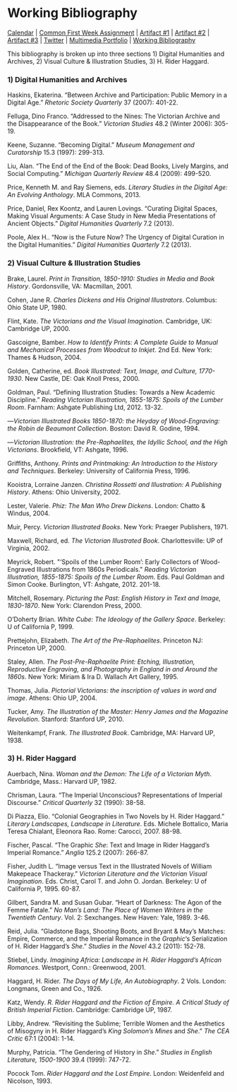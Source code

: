 <link rel="shortcut icon" href="https://kholterhoff.github.io/F17_ENG_1102/favicon.ico" type="image/x-icon">
<link rel="icon" href="https://kholterhoff.github.io/F17_ENG_1102/favicon.ico" type="image/x-icon">

<h1>Working Bibliography</h1>

<a href="https://kholterhoff.github.io/S18_ENG_1102/Victorian_Digital_Humanities">Calendar</a>  |  <a href="https://kholterhoff.github.io/S18_ENG_1102/Common_First_Week_Assignment">Common First Week Assignment</a> | <a href="https://kholterhoff.github.io/S18_ENG_1102/Artifact_1">Artifact #1</a> |  <a href="https://kholterhoff.github.io/S18_ENG_1102/Artifact_2">Artifact #2</a> |  <a href="https://kholterhoff.github.io/S18_ENG_1102/Artifact_3">Artifact #3</a> | <a href="https://kholterhoff.github.io/S18_ENG_1102/Twitter">Twitter</a> | <a href="https://kholterhoff.github.io/S18_ENG_1102/Multimedia_Portfolio">Multimedia Portfolio</a> | <a href="https://kholterhoff.github.io/S18_ENG_1102/Bibliography">Working Bibliography</a>

This bibliography is broken up into three sections 1) Digital Humanities and Archives, 2) Visual Culture & Illustration Studies,  3) H. Rider Haggard.


<h3>1) Digital Humanities and Archives</h3>

Haskins, Ekaterina. “Between Archive and Participation: Public Memory in a Digital Age.” _Rhetoric Society Quarterly_ 37 (2007): 401-22.

Felluga, Dino Franco. “Addressed to the Nines: The Victorian Archive and the Disappearance of the Book.” _Victorian Studies_ 48.2 (Winter 2006): 305-19.

Keene, Suzanne. “Becoming Digital.” _Museum Management and Curatorship_ 15.3 (1997): 299-313.

Liu, Alan. “The End of the End of the Book: Dead Books, Lively Margins, and Social Computing.” _Michigan Quarterly Review_ 48.4 (2009): 499-520.

Price, Kenneth M. and Ray Siemens, eds. _Literary Studies in the Digital Age: An Evolving Anthology_. MLA Commons, 2013.

Price, Daniel, Rex Koontz, and Lauren Lovings. “Curating Digital Spaces, Making Visual Arguments: A Case Study in New Media Presentations of Ancient Objects.” _Digital Humanities Quarterly_ 7.2 (2013).

Poole, Alex H.. “Now is the Future Now? The Urgency of Digital Curation in the Digital Humanities.” _Digital Humanities Quarterly_ 7.2 (2013).


<h3>2) Visual Culture & Illustration Studies</h3>

Brake, Laurel. _Print in Transition, 1850-1910: Studies in Media and Book History_. Gordonsville, VA: Macmillan, 2001.

Cohen, Jane R. _Charles Dickens and His Original Illustrators_. Columbus: Ohio State UP, 1980.

Flint, Kate. _The Victorians and the Visual Imagination_. Cambridge, UK: Cambridge UP, 2000.

Gascoigne, Bamber. _How to Identify Prints: A Complete Guide to Manual and Mechanical Processes from Woodcut to Inkjet_. 2nd Ed. New York: Thames & Hudson, 2004.

Golden, Catherine, ed. _Book Illustrated: Text, Image, and Culture, 1770-1930_. New Castle, DE: Oak Knoll Press, 2000.

Goldman, Paul. “Defining Illustration Studies: Towards a New Academic Discipline.” _Reading Victorian Illustration, 1855-1875: Spoils of the Lumber Room_. Farnham: Ashgate Publishing Ltd, 2012. 13-32.

—_Victorian Illustrated Books 1850-1870: the Heyday of Wood-Engraving: the Robin de Beaumont Collection_. Boston: David R. Godine, 1994.

—_Victorian Illustration: the Pre-Raphaelites, the Idyllic School, and the High Victorians_. Brookfield, VT: Ashgate, 1996.

Griffiths, Anthony. _Prints and Printmaking: An Introduction to the History and Techniques_. Berkeley: University of California Press, 1996.

Kooistra, Lorraine Janzen. _Christina Rossetti and Illustration: A Publishing History_. Athens: Ohio University, 2002.

Lester, Valerie. _Phiz: The Man Who Drew Dickens_. London: Chatto & Windus, 2004.

Muir, Percy. _Victorian Illustrated Books_. New York: Praeger Publishers, 1971.

Maxwell, Richard, ed. _The Victorian Illustrated Book_. Charlottesville: UP of Virginia, 2002.

Meyrick, Robert. "‘Spoils of the Lumber Room’: Early Collectors of Wood-Engraved Illustrations from 1860s Periodicals." _Reading Victorian Illustration, 1855-1875: Spoils of the Lumber Room_. Eds. Paul Goldman and Simon Cooke. Burlington, VT: Ashgate, 2012. 201-18.

Mitchell, Rosemary. _Picturing the Past: English History in Text and Image, 1830-1870_. New York: Clarendon Press, 2000.

O’Doherty Brian. _White Cube: The Ideology of the Gallery Space_. Berkeley: U of California P, 1999.

Prettejohn, Elizabeth. _The Art of the Pre-Raphaelites_. Princeton NJ: Princeton UP, 2000.

Staley, Allen. _The Post-Pre-Raphaelite Print: Etching, Illustration, Reproductive Engraving, and Photography in England in and Around the 1860s_. New York: Miriam & Ira D. Wallach Art Gallery, 1995.

Thomas, Julia. _Pictorial Victorians: the inscription of values in word and image_. Athens: Ohio UP, 2004.

Tucker, Amy. _The Illustration of the Master: Henry James and the Magazine Revolution_. Stanford: Stanford UP, 2010.

Weitenkampf, Frank. _The Illustrated Book_. Cambridge, MA: Harvard UP, 1938.


<h3>3) H. Rider Haggard</h3>

Auerbach, Nina. _Woman and the Demon: The Life of a Victorian Myth_. Cambridge, Mass.: Harvard UP, 1982.

Chrisman, Laura. “The Imperial Unconscious? Representations of Imperial Discourse.” _Critical Quarterly_ 32 (1990): 38-58.

Di Piazza, Elio. “Colonial Geographies in Two Novels by H. Rider Haggard.” _Literary Landscapes, Landscape in Literature_. Eds. Michele Bottalico, Maria Teresa Chialant, Eleonora Rao. Rome: Carocci, 2007. 88-98.

Fischer, Pascal. “The Graphic _She_: Text and Image in Rider Haggard’s Imperial Romance.” _Anglia_ 125.2 (2007): 266-87.

Fisher, Judith L. “Image versus Text in the Illustrated Novels of William Makepeace Thackeray.” _Victorian Literature and the Victorian Visual Imagination_. Eds. Christ, Carol T. and John O. Jordan. Berkeley: U of California P, 1995. 60-87.

Gilbert, Sandra M. and Susan Gubar. “Heart of Darkness: The Agon of the Femme Fatale.” _No Man’s Land: The Place of Women Writers in the Twentieth Century_. Vol. 2: Sexchanges. New Haven: Yale, 1989. 3-46.

Reid, Julia. “Gladstone Bags, Shooting Boots, and Bryant & May’s Matches: Empire, Commerce, and the Imperial Romance in the _Graphic_‘s Serialization of H. Rider Haggard’s _She_.” _Studies in the Novel_ 43.2 (2011): 152-78.

Stiebel, Lindy. _Imagining Africa: Landscape in H. Rider Haggard’s African Romances_. Westport, Conn.: Greenwood, 2001.

Haggard, H. Rider. _The Days of My Life, An Autobiography_. 2 Vols. London: Longmans, Green and Co., 1926.

Katz, Wendy. _R. Rider Haggard and the Fiction of Empire. A Critical Study of British Imperial Fiction_. Cambridge: Cambridge UP, 1987.

Libby, Andrew. “Revisiting the Sublime; Terrible Women and the Aesthetics of Misogyny in H. Rider Haggard’s _King Solomon’s Mines_ and _She_.” _The CEA Critic_ 67:1 (2004): 1-14.

Murphy, Patricia. “The Gendering of History in _She_.” _Studies in English Literature, 1500-1900_ 39.4 (1999): 747-72.

Pocock Tom. _Rider Haggard and the Lost Empire_. London: Weidenfeld and Nicolson, 1993.
